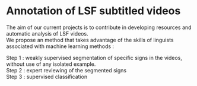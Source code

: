 # Annotation of LSF subtitled videos
 
The aim of our current projects is to contribute in developing resources and automatic analysis of LSF videos.  
We propose an method that takes advantage of the skills of linguists associated with machine learning methods :  

Step 1 : weakly supervised segmentation of specific signs in the videos, without use of any isolated example.  
Step 2 : expert reviewing of the segmented signs  
Step 3 : supervised classification  


